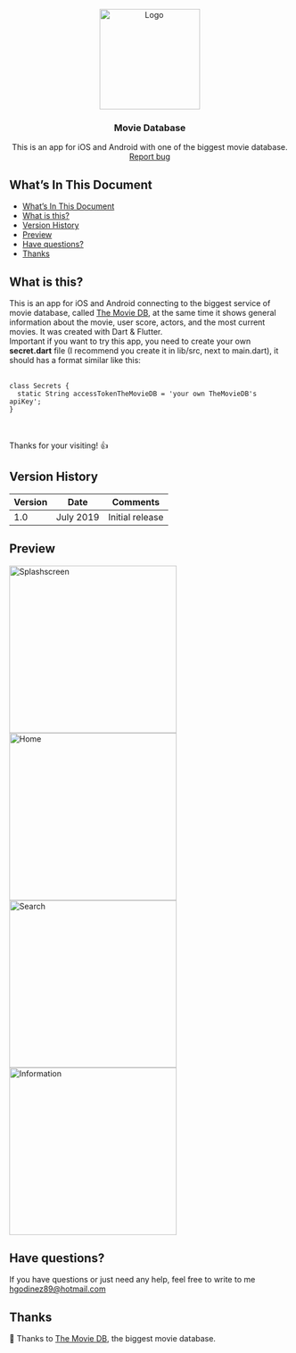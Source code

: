<p align="center">
  <img src="https://res.cloudinary.com/developerteam/image/upload/v1584361864/MovieDatabase/movie-icon.png" alt="Logo"width=180 height=180>

  <h3 align="center">Movie Database</h3>

  <p align="center">
    This is an app for iOS and Android with one of the biggest movie database.
    <br>
    <a href="https://github.com/hgodinez89/Movie-Database/issues/new">Report bug</a>
  </p>
</p>


## What’s In This Document
- [What’s In This Document](#whats-in-this-document)
- [What is this?](#what-is-this)
- [Version History](#version-history)
- [Preview](#preview)
- [Have questions?](#have-questions)
- [Thanks](#thanks)

## What is this?

This is an app for iOS and Android connecting to the biggest service of movie database, called <a href="https://www.themoviedb.org/">The Movie DB</a>, at the same time it shows general information about the movie, user score, actors, and the most current movies. It was created with Dart & Flutter.</br>
Important if you want to try this app, you need to create your own **secret.dart** file (I recommend you create it in lib/src, next to main.dart), it should has a format similar like this: </br> </br>
```
class Secrets {
  static String accessTokenTheMovieDB = 'your own TheMovieDB's apiKey'; 
}
```
</br></br>
Thanks for your visiting! 👍

## Version History

| Version |       Date         |             Comments             |
| ------- | ------------------ | -------------------------------- |
| 1.0     | July 2019          | Initial release                  |

## Preview

<img src="https://res.cloudinary.com/developerteam/image/upload/v1584364423/MovieDatabase/splash.png" width="300" alt="Splashscreen">
</br>
<img src="https://res.cloudinary.com/developerteam/image/upload/v1584364626/MovieDatabase/home.png" width="300" alt="Home">
</br>
<img src="https://res.cloudinary.com/developerteam/image/upload/v1584364845/MovieDatabase/search.png" width="300" alt="Search">
</br>
<img src="https://res.cloudinary.com/developerteam/image/upload/v1584364947/MovieDatabase/information.png" width="300" alt="Information">
</br>

## Have questions?

If you have questions or just need any help, feel free to write to me 
<a href="mailto:hgodinez89@hotmail.com">hgodinez89@hotmail.com</a>

## Thanks

💜 Thanks to <a href="https://www.themoviedb.org/">The Movie DB</a>, the biggest movie database.
